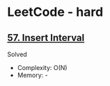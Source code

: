 # LeetCode - hard

## [57. Insert Interval](https://leetcode.com/problems/insert-interval)

Solved

* Complexity: O(N)
* Memory: -
